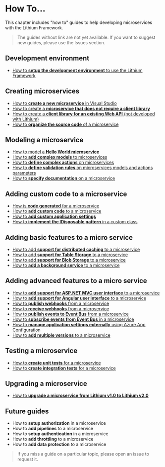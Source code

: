 # How To...

This chapter includes "how to" guides to help developing microservices with the Lithium Framework.

> The guides without link are not yet available. If you want to suggest new guides, please use the Issues section.

## Development environment

- [How to **setup the development environment** to use the Lithium Framework](./howto-setup-devopment-environment.md)

## Creating microservices

- [How to **create a new microservice** in Visual Studio](./howto-create-new-microservice.md)
- [How to create a **microservice that does not require a client library**](./howto-create-microservice-without-clientlib.md)
- [How to create a **client library for an existing Web API** (not developed with Lithium)](./howto-create-clientlib-only.md)
- [How to **organize the source code** of a microservice](./howto-organize-source-code.md)

## Modeling a microservice

- [How to model a **Hello World microservice**](./howto-model-hello-world.md)
- [How to **add complex models** to microservices](./howto-add-complex-models.md)
- [How to **define complex actions** on microservices](./howto-add-complex-actions.md)
- [How to **define validation rules** on microservices models and actions parameters](./howto-define-validation-rules.md)
- [How to **specify documentation** on a microservice](./howto-specify-documentation.md)

## Adding custom code to a microservice

- [How is **code generated** for a microservice](./howto-generated-code.md)
- [How to **add custom code** to a microservice](./howto-add-custom-code.md)
- [How to **add custom application settings**](./howto-add-custom-appsettings.md)
- [How to **implement the IDisposable pattern** in a custom class](./howto-implement-idisposable.md)

## Adding basic features to a micro service

- [How to add **support for distributed caching** to a microservice](./howto-add-distributed-cache.md)
- [How to add **support for Table Storage** to a microservice](./howto-add-table-storage.md)
- [How to add **support for Blob Storage** to a microservice](./howto-add-blob-storage.md)
- [How to **add a background service** to a microservice](./howto-add-background-service.md)

## Adding advanced features to a micro service

- [How to **add support for ASP.NET MVC user interface** to a microservice](./howto-add-user-interface-mvc.md)
- [How to **add support for Angular user interface** to a microservice](./howto-add-user-interface-ngx.md)
- [How to **publish webhooks** from a microservice](./howto-publish-webhooks.md)
- [How to **receive webhooks** from a microservice](./howto-receive-webhooks.md)
- [How to **publish events to Event Bus** from a microservice](./howto-publish-events-to-eventbus.md)
- [How to **subscribe events from Event Bus** in a microservice](./howto-subscribe-events-from-eventbus.md)
- [How to **manage application settings externally** using Azure App Configuration](./howto-use-azure-appconfiguration.md)
- [How to **add multiple versions** to a microservice](./howto-add-multiple-versions.md)

## Testing a microservice

- [How to **create unit tests** for a microservice](./howto-create-unit-tests.md)
- [How to **create integration tests** for a microservice](./howto-create-integration-tests.md)

## Upgrading a microservice

- [How to **upgrade a microservice from Lithium v1.0 to Lithium v2.0**](./howto-migration-to-lithium-2.0/README.md)

## Future guides

- How to **setup authorization** in a microservice
- How to **add pipelines** to a microservice
- How to **setup authentication** in a microservice
- How to **add throttling** to a microservice
- How to **add data protection** to a microservice

> If you miss a guide on a particular topic, please open an issue to request it.